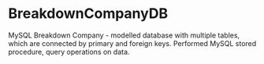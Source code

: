 # BreakdownCompanyDB

MySQL Breakdown Company - modelled database with multiple tables, which are connected by primary and foreign keys. Performed MySQL stored procedure, query operations on data.
